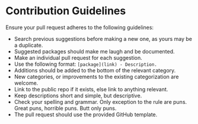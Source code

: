 # Contribution Guidelines

Ensure your pull request adheres to the following guidelines:

- Search previous suggestions before making a new one, as yours may be a duplicate.
- Suggested packages should make me laugh and be documented.
- Make an individual pull request for each suggestion.
- Use the following format: `[package](link) - Description.`
- Additions should be added to the bottom of the relevant category.
- New categories, or improvements to the existing categorization are welcome.
- Link to the public repo if it exists, else link to anything relevant.
- Keep descriptions short and simple, but descriptive.
- Check your spelling and grammar. Only exception to the rule are puns. Great puns, horrible puns. Butt only puns.
- The pull request should use the provided GitHub template.
